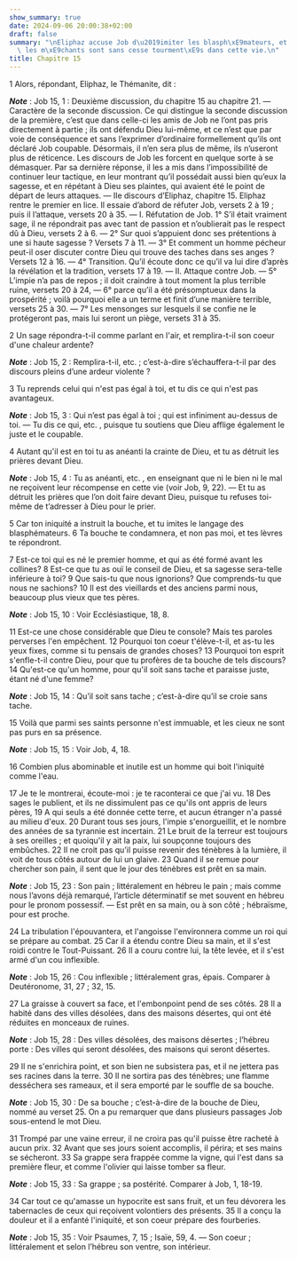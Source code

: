 ```yaml
---
show_summary: true
date: 2024-09-06 20:00:38+02:00
draft: false
summary: "\nEliphaz accuse Job d\u2019imiter les blasph\xE9mateurs, et soutient que\
  \ les m\xE9chants sont sans cesse tourment\xE9s dans cette vie.\n"
title: Chapitre 15
---
```





1 Alors, répondant, Eliphaz, le Thémanite, dit :

***Note*** :  Job 15, 1 : Deuxième discussion, du chapitre 15 au chapitre 21. ― Caractère de la seconde discussion. Ce qui distingue la seconde discussion de la première, c’est que dans celle-ci les amis de Job ne l’ont pas pris directement à partie ; ils ont défendu Dieu lui-même, et ce n’est que par voie de conséquence et sans l’exprimer d’ordinaire formellement qu’ils ont déclaré Job coupable. Désormais, il n’en sera plus de même, ils n’useront plus de réticence. Les discours de Job les forcent en quelque sorte à se démasquer. Par sa dernière réponse, il les a mis dans l’impossibilité de continuer leur tactique, en leur montrant qu’il possédait aussi bien qu’eux la sagesse, et en répétant à Dieu ses plaintes, qui avaient été le point de départ de leurs attaques. ― IIe discours d’Eliphaz, chapitre 15. Eliphaz rentre le premier en lice. Il essaie d’abord de réfuter Job, versets 2 à 19 ; puis il l’attaque, versets 20 à 35. ― I. Réfutation de Job. 1° S’il était vraiment sage, il ne répondrait pas avec tant de passion
et n’oublierait pas le respect dû à Dieu, versets 2 à 6. ― 2° Sur quoi s’appuient donc ses prétentions à une si haute sagesse ? Versets 7 à 11. ― 3° Et comment un homme pécheur peut-il oser discuter contre Dieu qui trouve des taches dans ses anges ? Versets 12 à 16. ― 4° Transition. Qu’il écoute donc ce qu’il va lui dire d’après la révélation et la tradition, versets 17 à 19. ― II. Attaque contre Job. ― 5° L’impie n’a pas de repos ; il doit craindre à tout moment la plus terrible ruine, versets 20 à 24, ― 6° parce qu’il a été présomptueux dans la prospérité ; voilà pourquoi elle a un terme et finit d’une manière terrible, versets 25 à 30. ― 7° Les mensonges sur lesquels il se confie ne le protégeront pas, mais lui seront un piège, versets 31 à 35.


2 Un sage répondra-t-il comme parlant en l'air, et remplira-t-il son coeur d'une chaleur ardente?

***Note*** :  Job 15, 2 : Remplira-t-il, etc. ; c’est-à-dire s’échauffera-t-il par des discours pleins d’une ardeur violente ?

3 Tu reprends celui qui n'est pas égal à toi, et tu dis ce qui n'est pas avantageux.

***Note*** :  Job 15, 3 : Qui n’est pas égal à toi ; qui est infiniment au-dessus de toi. ― Tu dis ce qui, etc. , puisque tu soutiens que Dieu afflige également le juste et le coupable.

4 Autant qu'il est en toi tu as anéanti la crainte de Dieu, et tu as détruit les prières devant Dieu.

***Note*** :  Job 15, 4 : Tu as anéanti, etc. , en enseignant que ni le bien ni le mal ne reçoivent leur récompense en cette vie (voir Job, 9, 22). ― Et tu as détruit les prières que l’on doit faire devant Dieu, puisque tu refuses toi-même de t’adresser à Dieu pour le prier.

5 Car ton iniquité a instruit la bouche, et tu imites le langage des blasphémateurs. 6 Ta bouche te condamnera, et non pas moi, et tes lèvres te répondront.


7 Est-ce toi qui es né le premier homme, et qui as été formé avant les collines? 8 Est-ce que tu as ouï le conseil de Dieu, et sa sagesse sera-telle inférieure à toi? 9 Que sais-tu que nous ignorions? Que comprends-tu que nous ne sachions? 10 Il est des vieillards et des anciens parmi nous, beaucoup plus vieux que tes pères.

***Note*** :  Job 15, 10 : Voir Ecclésiastique, 18, 8.


11 Est-ce une chose considérable que Dieu te console? Mais tes paroles perverses l'en empêchent. 12 Pourquoi ton coeur t'élève-t-il, et as-tu les yeux fixes, comme si tu pensais de grandes choses? 13 Pourquoi ton esprit s'enfle-t-il contre Dieu, pour que tu profères de ta bouche de tels discours? 14 Qu'est-ce qu'un homme, pour qu'il soit sans tache et paraisse juste, étant né d'une femme?

***Note*** :  Job 15, 14 : Qu’il soit sans tache ; c’est-à-dire qu’il se croie sans tache.

15 Voilà que parmi ses saints personne n'est immuable, et les cieux ne sont pas purs en sa présence.

***Note*** :  Job 15, 15 : Voir Job, 4, 18.

16 Combien plus abominable et inutile est un homme qui boit l'iniquité comme l'eau.


17 Je te le montrerai, écoute-moi : je te raconterai ce que j'ai vu. 18 Des sages le publient, et ils ne dissimulent pas ce qu'ils ont appris de leurs pères, 19 A qui seuls a été donnée cette terre, et aucun étranger n'a passé au milieu d'eux. 20 Durant tous ses jours, l'impie s'enorgueillit, et le nombre des années de sa tyrannie est incertain. 21 Le bruit de la terreur est toujours à ses oreilles ; et quoiqu'il y ait la paix, lui soupçonne toujours des embûches. 22 Il ne croit pas qu'il puisse revenir des ténèbres à la lumière, il voit de tous côtés autour de lui un glaive. 23 Quand il se remue pour chercher son pain, il sent que le jour des ténèbres est prêt en sa main.

***Note*** :  Job 15, 23 : Son pain ; littéralement en hébreu le pain ; mais comme nous l’avons déjà remarqué, l’article déterminatif se met souvent en hébreu pour le pronom possessif. ― Est prêt en sa main, ou à son côté ; hébraïsme, pour est proche.

24 La tribulation l'épouvantera, et l'angoisse l'environnera comme un roi qui se prépare au combat. 25 Car il a étendu contre Dieu sa main, et il s'est roidi contre le Tout-Puissant. 26 Il a couru contre lui, la tête levée, et il s'est armé d'un cou inflexible.

***Note*** :  Job 15, 26 : Cou inflexible ; littéralement gras, épais. Comparer à Deutéronome, 31, 27 ; 32, 15.

27 La graisse à couvert sa face, et l'embonpoint pend de ses côtés. 28 Il a habité dans des villes désolées, dans des maisons désertes, qui ont été réduites en monceaux de ruines.

***Note*** :  Job 15, 28 : Des villes désolées, des maisons désertes ; l’hébreu porte : Des villes qui seront désolées, des maisons qui seront désertes.

29 Il ne s'enrichira point, et son bien ne subsistera pas, et il ne jettera pas ses racines dans la terre. 30 Il ne sortira pas des ténèbres; une flamme desséchera ses rameaux, et il sera emporté par le souffle de sa bouche.

***Note*** :  Job 15, 30 : De sa bouche ; c’est-à-dire de la bouche de Dieu, nommé au verset 25. On a pu remarquer que dans plusieurs passages Job sous-entend le mot Dieu.

31 Trompé par une vaine erreur, il ne croira pas qu'il puisse être racheté à aucun prix. 32 Avant que ses jours soient accomplis, il périra; et ses mains se sécheront. 33 Sa grappe sera frappée comme la vigne, qui l'est dans sa première fleur, et comme l'olivier qui laisse tomber sa fleur.

***Note*** :  Job 15, 33 : Sa grappe ; sa postérité. Comparer à Job, 1, 18-19.

34 Car tout ce qu'amasse un hypocrite est sans fruit, et un feu dévorera les tabernacles de ceux qui reçoivent volontiers des présents. 35 Il a conçu la douleur et il a enfanté l'iniquité, et son coeur prépare des fourberies.

***Note*** :  Job 15, 35 : Voir Psaumes, 7, 15 ; Isaïe, 59, 4. ― Son coeur ; littéralement et selon l’hébreu son ventre, son intérieur.

